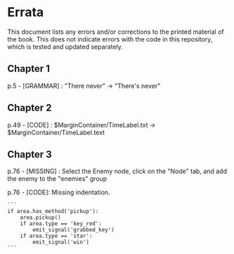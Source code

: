 # Errata

This document lists any errors and/or corrections to the printed material of the book. This does not indicate errors with the code in this repository, which is
tested and updated separately.

## Chapter 1

p.5 - [GRAMMAR] : "There never" -> "There's never"

## Chapter 2

p.49 - [CODE] : $MarginContainer/TimeLabel.txt -> $MarginContainer/TimeLabel.text

## Chapter 3

p.76 - [MISSING] : Select the Enemy node, click on the "Node" tab, and add the enemy to the "enemies" group

p.76 - [CODE]: Missing indentation.

    ```
    if area.has_method('pickup'):
        area.pickup()
        if area.type == 'key_red':
            emit_signal('grabbed_key')
        if area.type == 'star':
            emit_signal('win')
    ```